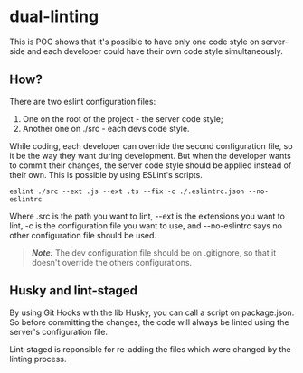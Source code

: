 # dual-linting
This is POC shows that it's possible to have only one code style on server-side and each developer could have their own code style simultaneously.

## How?
There are two eslint configuration files: 
  
  1. One on the root of the project - the server code style;
  2. Another one on ./src - each devs code style.

While coding, each developer can override the second configuration file, so it be the way they want during development. But when the developer wants to commit their changes, the server code style should be applied instead of their own. This is possible by using ESLint's scripts.

    eslint ./src --ext .js --ext .ts --fix -c ./.eslintrc.json --no-eslintrc

Where .src is the path you want to lint, --ext is the extensions you want to lint, -c is the configuration file you want to use, and --no-eslintrc says no other configuration file should be used.

> **_Note:_** The dev configuration file should be on .gitignore, so that it doesn't override the others configurations.


## Husky and lint-staged

By using Git Hooks with the lib Husky, you can call a script on package.json. So before committing the changes, the code will always be linted using the server's configuration file.

Lint-staged is reponsible for re-adding the files which were changed by the linting process.